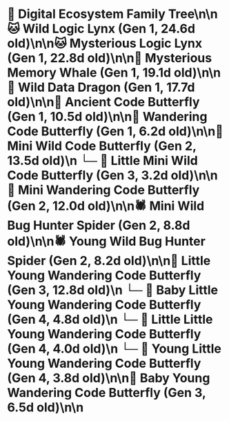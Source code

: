 # 🌳 Digital Ecosystem Family Tree\n\n🐱 Wild Logic Lynx (Gen 1, 24.6d old)\n\n🐱 Mysterious Logic Lynx (Gen 1, 22.8d old)\n\n🐋 Mysterious Memory Whale (Gen 1, 19.1d old)\n\n🐉 Wild Data Dragon (Gen 1, 17.7d old)\n\n🦋 Ancient Code Butterfly (Gen 1, 10.5d old)\n\n🦋 Wandering Code Butterfly (Gen 1, 6.2d old)\n\n🦋 Mini Wild Code Butterfly (Gen 2, 13.5d old)\n  └─ 🦋 Little Mini Wild Code Butterfly (Gen 3, 3.2d old)\n\n🦋 Mini Wandering Code Butterfly (Gen 2, 12.0d old)\n\n🕷️ Mini Wild Bug Hunter Spider (Gen 2, 8.8d old)\n\n🕷️ Young Wild Bug Hunter Spider (Gen 2, 8.2d old)\n\n🦋 Little Young Wandering Code Butterfly (Gen 3, 12.8d old)\n  └─ 🦋 Baby Little Young Wandering Code Butterfly (Gen 4, 4.8d old)\n  └─ 🦋 Little Little Young Wandering Code Butterfly (Gen 4, 4.0d old)\n  └─ 🦋 Young Little Young Wandering Code Butterfly (Gen 4, 3.8d old)\n\n🦋 Baby Young Wandering Code Butterfly (Gen 3, 6.5d old)\n\n